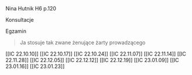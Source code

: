 
Nina Hutnik H6 p.120

Konsultacje

Egzamin

> Ja stosuje tak zwane żenujące żarty prowadzącego

[[IC 22.10.10]]
[[IC 22.10.17]]
[[IC 22.10.24]]
[[IC 22.11.07]]
[[IC 22.11.14]]
[[IC 22.11.28]]
[[IC 22.12.05]]
[[IC 22.12.12]]
[[IC 22.12.19]]
[[IC 23.01.09]]
[[IC 23.01.16]]
[[IC 23.01.23]]



